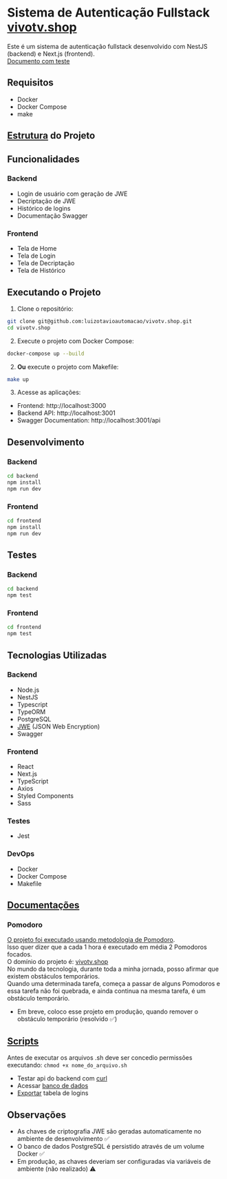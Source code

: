 # Sistema de Autenticação Fullstack [vivotv.shop](https://vivotv.shop)  
Este é um sistema de autenticação fullstack desenvolvido com NestJS (backend) e Next.js (frontend).  
[Documento com teste](https://docs.google.com/document/d/1OpiMYAuz2sy0eG1xJVQRU_6y43z5KNv-/edit?usp=sharing&ouid=110746159081631494888&rtpof=true&sd=true)    

## Requisitos

- Docker
- Docker Compose
- make

## [Estrutura](./docs/tree.md) do Projeto

## Funcionalidades

### Backend
- Login de usuário com geração de JWE
- Decriptação de JWE
- Histórico de logins
- Documentação Swagger

### Frontend
- Tela de Home  
- Tela de Login
- Tela de Decriptação
- Tela de Histórico

## Executando o Projeto

1. Clone o repositório:
```bash
git clone git@github.com:luizotavioautomacao/vivotv.shop.git
cd vivotv.shop
```

2. Execute o projeto com Docker Compose:
```bash
docker-compose up --build
```

2. **Ou** execute o projeto com Makefile: 
```bash
make up
```

3. Acesse as aplicações:
- Frontend: http://localhost:3000
- Backend API: http://localhost:3001
- Swagger Documentation: http://localhost:3001/api

## Desenvolvimento

### Backend
```bash
cd backend
npm install
npm run dev
```

### Frontend
```bash
cd frontend
npm install
npm run dev
```

## Testes

### Backend
```bash
cd backend
npm test
```

### Frontend
```bash
cd frontend
npm test
```

## Tecnologias Utilizadas

### **Backend**
  - Node.js
  - NestJS
  - Typescript
  - TypeORM
  - PostgreSQL
  - [JWE](./docs/jwe.md) (JSON Web Encryption)
  - Swagger

### **Frontend**
  - React
  - Next.js
  - TypeScript
  - Axios
  - Styled Components
  - Sass

### **Testes**
  - Jest

### **DevOps**
  - Docker
  - Docker Compose
  - Makefile

## [Documentações](./docs/)

### Pomodoro
[O projeto foi executado usando metodologia de Pomodoro](./docs/pomodoro.xls).  
Isso quer dizer que a cada 1 hora é executado em média 2 Pomodoros focados.  
O domínio do projeto é: [vivotv.shop](https://vivotv.shop)   
No mundo da tecnologia, durante toda a minha jornada, posso afirmar que existem obstáculos temporários.  
Quando uma determinada tarefa, começa a passar de alguns Pomodoros e essa tarefa não foi quebrada, e ainda continua na mesma tarefa, é um obstáculo temporário.   
- Em breve, coloco esse projeto em produção, quando remover o obstáculo temporário (resolvido ✅)

## [Scripts](./scripts/)
Antes de executar os arquivos .sh deve ser concedio permissões executando:
`chmod +x nome_do_arquivo.sh`  
- Testar api do backend com [curl](./scripts/curl.api.sh)  
- Acessar [banco de dados](./scripts/access.bd.sh)
- [Exportar](./scripts/export.logins.bd.sh) tabela de logins

## Observações
- As chaves de criptografia JWE são geradas automaticamente no ambiente de desenvolvimento ✅
- O banco de dados PostgreSQL é persistido através de um volume Docker ✅
- Em produção, as chaves deveriam ser configuradas via variáveis de ambiente (não realizado) ⚠️